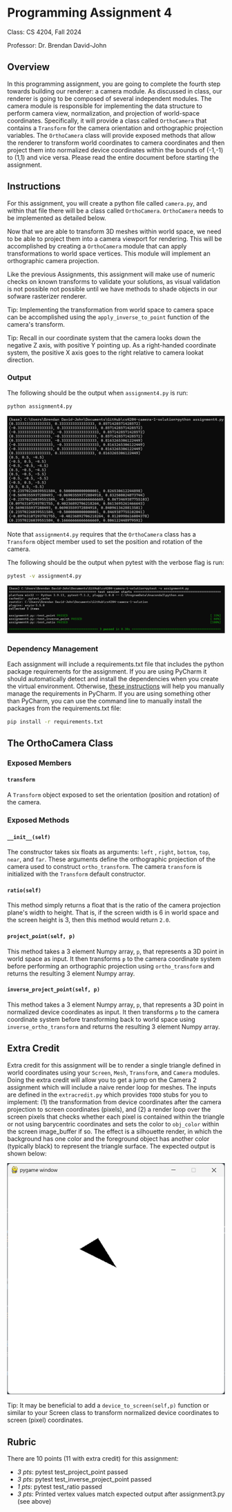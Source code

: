# Programming Assignment 4

Class: CS 4204, Fall 2024

Professor: Dr. Brendan David-John

## Overview

In this programming assignment, you are going to complete the fourth step towards building our renderer: a camera module. As discussed in class, our renderer is going to be composed of several independent modules. The camera module is responsible for implementing the data structure to perform camera view, normalization, and projection of world-space coordinates. Specifically, it will provide a class called `OrthoCamera` that contains a `Transform` for the camera orientation and orthographic projection variables. The `OrthoCamera` class will provide exposed methods that allow the renderer to transform world coordinates to camera coordinates and then project them into normalized device coordinates within the bounds of (-1,-1) to (1,1) and vice versa. Please read the entire document before starting the assignment.


## Instructions

For this assignment, you will create a python file called `camera.py`, and within that file there will be a class called `OrthoCamera`. `OrthoCamera` needs to be implemented as detailed below. 

Now that we are able to transform 3D meshes within world space, we need to be able to project them into a camera viewport for rendering. This will be accomplished by creating a `OrthoCamera` module that can apply transformations to world space vertices. This module will implement an orthographic camera projection.

Like the previous Assignments, this assignment will make use of numeric checks on known transforms to validate your solutions, as visual validation is not possible not possible until we have methods to shade objects in our sofware rasterizer renderer.

Tip: Implementing the transformation from world space to camera space can be accomplished using the `apply_inverse_to_point` function of the camera's transform.

Tip: Recall in our coordinate system that the camera looks down the negative Z axis, with positive Y pointing up. As a right-handed coordinate system, the positive X axis goes to the right relative to camera lookat direction.


### Output

The following should be the output when `assignment4.py` is run:

```bash
python assignment4.py
```

![default output](default_output.png)

Note that `assignment4.py` requires that the `OrthoCamera` class has a `Transform` object member used to set the position and rotation of the camera.

The following should be the output when pytest with the verbose flag is run:

```bash
pytest -v assignment4.py
```

![test output](tests_output.png)

### Dependency Management
Each assignment will include a requirements.txt file that includes the python package requirements for the assignment. If you are using PyCharm it should automatically detect and install the dependencies when you create the virtual environment. Otherwise, [these instructions](https://www.jetbrains.com/help/pycharm/managing-dependencies.html#configure-requirements) will help you manually manage the requirements in PyCharm. If you are using something other than PyCharm, you can use the command line to manually install the packages from the requirements.txt file:

```bash
pip install -r requirements.txt
```

## The OrthoCamera Class

### Exposed Members

#### `transform`
A `Transform` object exposed to set the orientation (position and rotation) of the camera.

### Exposed Methods

#### `__init__(self)`
The constructor takes six floats as arguments: `left` ,  `right`,  `bottom`,  `top`,  `near`, and `far`. These arguments define the orthographic projection of the camera used to construct `ortho_transform`. The camera `transform` is initialized with the `Transform` default constructor.

#### `ratio(self)`
This method simply returns a float that is the ratio of the camera projection plane's width to height. That is, if the screen width is 6 in world space and the screen height is 3, then this method would return `2.0`.

#### `project_point(self, p)`
This method takes a 3 element Numpy array, `p`, that represents a 3D point in world space as input. It then transforms `p` to the camera coordinate system before performing an orthographic projection using `ortho_transform` and returns the resulting 3 element Numpy array.

#### `inverse_project_point(self, p)`
This method takes a 3 element Numpy array, `p`, that represents a 3D point in normalized device coordinates as input. It then transforms `p` to the camera coordinate system before transforming back to world space using `inverse_ortho_transform` and returns the resulting 3 element Numpy array.

## Extra Credit
Extra credit for this assignment will be to render a single triangle defined in world coordinates using your `Screen`, `Mesh`, `Transform`, and `Camera` modules. Doing the extra credit will allow you to get a jump on the Camera 2 assignment which will include a naive render loop for meshes. The inputs are defined in the `extracredit.py` which provides `TODO` stubs for you to implement: (1) the transformation from device coordinates after the camera projection to screen coordinates (pixels), and (2) a render loop over the screen pixels that checks whether each pixel is contained within the triangle or not using barycentric coordinates and sets the color to `obj_color` within the screen image_buffer if so. The effect is a silhouette render, in which the background has one color and the foreground object has another color (typically black) to represent the triangle surface. The expected output is shown below:

![extra credit output](extracredit_output.png)

Tip: It may be beneficial to add a `device_to_screen(self,p)` function or similar to your Screen class to transform normalized device coordinates to screen (pixel) coordinates.

## Rubric
There are 10 points (11 with extra credit) for this assignment:
- *3 pts*: pytest test_project_point passed
- *3 pts*: pytest test_inverse_project_point passed
- *1 pts*: pytest test_ratio passed
- *3 pts*: Printed vertex values match expected output after assignment3.py (see above)
